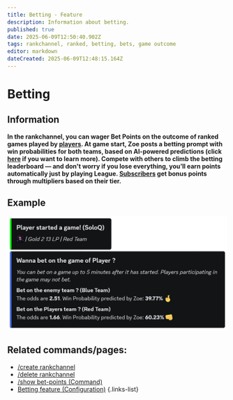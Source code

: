 ```yaml
---
title: Betting - Feature
description: Information about betting.
published: true
date: 2025-06-09T12:50:40.902Z
tags: rankchannel, ranked, betting, bets, game outcome
editor: markdown
dateCreated: 2025-06-09T12:48:15.164Z
---
```


# Betting
## Information
**In the rankchannel, you can wager Bet Points on the outcome of ranked games played by [players](/en/terms/player). At game start, Zoe posts a betting prompt with win probabilities for both teams, based on AI-powered predictions (click [here](/en/terms/betting) if you want to learn more). Compete with others to climb the betting leaderboard — and don't worry if you lose everything, you’ll earn points automatically just by playing League. [Subscribers](/en/support) get bonus points through multipliers based on their tier.**
<br>

## Example
![](/img/features/betting.png)
<br>
 
## Related commands/pages:
-   [/create rankchannel](/en/commands/rankchannel/create)
-   [/delete rankchannel](/en/commands/rankchannel/delete)
-   [/show bet-points (Command)](/en/commands/player/show-betpoints)
-   [Betting feature (Configuration)](/en/Zoe-Configuration/Additional/Betting)
{.links-list}